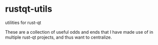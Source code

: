 # rustqt-utils
utilities for rust-qt

These are a collection of useful odds and ends that I have made use of in multiple rust-qt projects, and thus want to centralize. 
